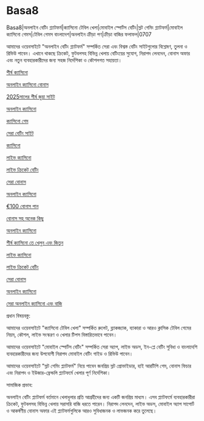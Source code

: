 # Basa8

Basa8|অনলাইন বেটিং প্ল্যাটফর্ম|ক্যাসিনো টেবিল খেলা|মোবাইল স্পোর্টস বেটিং|স্লট গেমিং প্ল্যাটফর্ম|মোবাইল ক্যাসিনো গেমস|টেবিল গেমস বাংলাদেশ|অনলাইন ক্রীড়া পণ|ক্রীড়া বাজির ফলাফল|0707

আমাদের ওয়েবসাইটে "অনলাইন বেটিং প্ল্যাটফর্ম" সম্পর্কিত সেরা এবং বিশ্বস্ত বেটিং সাইটগুলোর বিশ্লেষণ, তুলনা ও রিভিউ পাবেন। এখানে থাকছে ক্রিকেট, ফুটবলসহ বিভিন্ন খেলায় বেটিংয়ের সুযোগ, নিরাপদ লেনদেন, বোনাস অফার এবং নতুন ব্যবহারকারীদের জন্য সহজ নির্দেশিকা ও কৌশলগত সহায়তা।

<a href="https://basa8wap.net/">শীর্ষ ক্যাসিনো</a>

<a href="https://basa8wap.com/">অনলাইন ক্যাসিনো বোনাস</a>

<a href="https://basa8now.com/">2025সালের শীর্ষ জুয়া সাইট</a>

<a href="https://basa8now.net/">অনলাইন ক্যাসিনো </a>

<a href="https://basa8pc.com/">ক্যাসিনো গেম</a>

<a href="https://basa8pc.net/">সেরা বেটিং সাইট</a>

<a href="https://basa8live.com/">ক্যাসিনো</a>

<a href="https://basa8live.net/">লাইভ ক্যাসিনো</a>

<a href="https://basa8uk.com/">লাইভ ক্রিকেট বেটিং</a>

<a href="https://basa8uk.net/">সেরা বোনাস</a>

<a href="https://basa8now.net/">অনলাইন ক্যাসিনো </a>

<a href="https://basa8pro.com/">€100 বোনাস পান</a>

<a href="https://basa8pro.net/">বোনাস সহ অনেক কিছু</a>

<a href="https://basa8vip.net/">অনলাইন ক্যাসিনো</a>

<a href="https://basa8us.net/">শীর্ষ ক্যাসিনো তে খেলুন এবং জিতুন</a>

<a href="https://basa8live.net/">লাইভ ক্যাসিনো</a>

<a href="https://basa8uk.com/">লাইভ ক্রিকেট বেটিং</a>

<a href="https://basa8uk.net/">সেরা বোনাস</a>

<a href="https://basa8hub.com/">অনলাইন ক্যাসিনো</a>

<a href="https://basa8hub.net/">সেরা অনলাইন ক্যাসিনো এবং বাজি</a>

প্রধান বিষয়বস্তু:

আমাদের ওয়েবসাইটে "ক্যাসিনো টেবিল খেলা" সম্পর্কিত রুলেট, ব্ল্যাকজ্যাক, ব্যাকারা ও আরও ক্লাসিক টেবিল গেমের নিয়ম, কৌশল, লাইভ সংস্করণ ও খেলার টিপস বিস্তারিতভাবে পাবেন।

আমাদের ওয়েবসাইটে "মোবাইল স্পোর্টস বেটিং" সম্পর্কিত সেরা অ্যাপ, লাইভ অডস, ইন-প্লে বেটিং সুবিধা ও বাংলাদেশি ব্যবহারকারীদের জন্য উপযোগী নিরাপদ মোবাইল বেটিং গাইড ও রিভিউ পাবেন।

আমাদের ওয়েবসাইটে "স্লট গেমিং প্ল্যাটফর্ম" নিয়ে পাবেন জনপ্রিয় স্লট প্রোভাইডার, হাই আরটিপি গেম, বোনাস ফিচার এবং নিরাপদ ও ইউজার-ফ্রেন্ডলি প্ল্যাটফর্মে খেলার পূর্ণ নির্দেশিকা।

সামাজিক প্রভাব:

অনলাইন বেটিং প্ল্যাটফর্ম বর্তমানে খেলাধুলার প্রতি আগ্রহীদের জন্য একটি জনপ্রিয় মাধ্যম। এসব প্ল্যাটফর্মে ব্যবহারকারীরা ক্রিকেট, ফুটবলসহ বিভিন্ন খেলায় সরাসরি বাজি ধরতে পারেন। নিরাপদ লেনদেন, লাইভ অডস, মোবাইল অ্যাপ সাপোর্ট ও আকর্ষণীয় বোনাস অফার এই প্ল্যাটফর্মগুলিকে আরও সুবিধাজনক ও লাভজনক করে তুলেছে।
